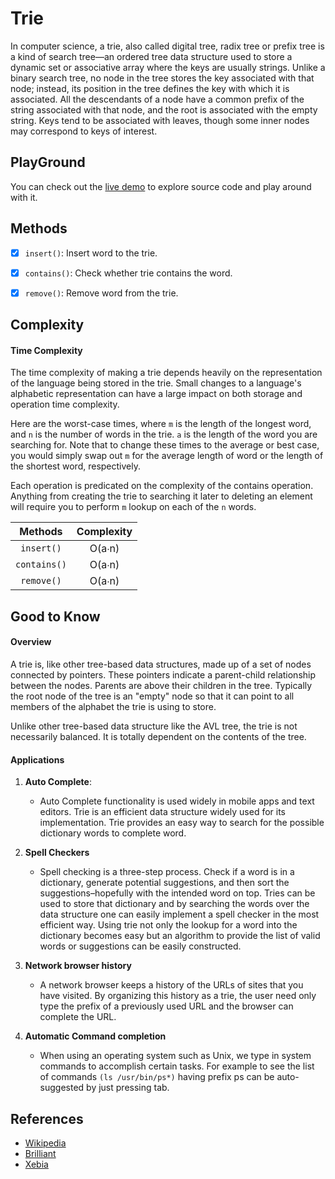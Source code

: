 # Trie
In computer science, a trie, also called digital tree, radix tree or prefix tree is a kind of search tree—an ordered
tree data structure used to store a dynamic set or associative array where the keys are usually strings. Unlike a binary
search tree, no node in the tree stores the key associated with that node; instead, its position in the tree defines the
key with which it is associated. All the descendants of a node have a common prefix of the string associated with that
node, and the root is associated with the empty string. Keys tend to be associated with leaves, though some inner nodes
may correspond to keys of interest.
 

## PlayGround
You can check out the [live demo](https://repl.it/@IlkinHuseynoff/Data-Structure-Trie) to explore source code and play around with it. 


## Methods

- [x] `insert()`: Insert word to the trie.
- [x] `contains()`: Check whether trie contains the word.
- [x] `remove()`: Remove word from the trie.
 

## Complexity


#### Time Complexity

The time complexity of making a trie depends heavily on the representation of the language being stored in the trie.
Small changes to a language's alphabetic representation can have a large impact on both storage and operation time
complexity.

Here are the worst-case times, where `m` is the length of the longest word, and `n`  is the number of words in the trie.
`a` is the length of the word you are searching for. Note that to change these times to the average or best case, you
would simply swap out `m` for the average length of word or the length of the shortest word, respectively.

Each operation is predicated on the complexity of the contains operation. Anything from creating the trie to searching
it later to deleting an element will require you to perform `m` lookup on each of the `n` words.




| Methods      | Complexity |  
| :----------: | :--------: |  
| `insert()`   | O(a∙n)     |  
| `contains()` | O(a∙n)     |  
| `remove()`   | O(a∙n)     |  

## Good to Know

#### Overview
A trie is, like other tree-based data structures, made up of a set of nodes connected by pointers. These pointers indicate a parent-child relationship between the nodes. Parents are above their children in the tree. Typically the root node of the tree is an "empty" node so that it can point to all members of the alphabet the trie is using to store.

Unlike other tree-based data structure like the AVL tree, the trie is not necessarily balanced. It is totally dependent on the contents of the tree.

#### Applications

1. **Auto Complete**:
    - Auto Complete functionality is used widely in mobile apps and text editors. Trie is an efficient data structure
    widely used for its implementation. Trie provides an easy way to search for the possible dictionary words to complete word. 

2. **Spell Checkers**
    - Spell checking is a three-step process. Check if a word is in a dictionary, generate potential suggestions, and then sort the suggestions–hopefully with the intended word on top.
      Tries can be used to store that dictionary and by searching the words over the data structure one can easily implement a spell checker in the most efficient way. Using trie not only the lookup for a word into the dictionary becomes easy but an algorithm to provide the list of valid words or suggestions can be easily constructed.

3. **Network browser history**
    - A network browser keeps a history of the URLs of sites that you have visited. By organizing this history as a trie, the user need only type the prefix of a previously used URL and the browser can complete the URL.

4. **Automatic Command completion**
    - When using an operating system such as Unix, we type in system commands to accomplish certain tasks. For example
    to see the list of commands `(ls /usr/bin/ps*)` having prefix ps can be auto-suggested by just pressing tab.
   
      

## References
- [Wikipedia](https://en.wikipedia.org/wiki/Trie)
- [Brilliant](https://brilliant.org/wiki/tries/)
- [Xebia](http://blog.xebia.in/index.php/2015/09/28/applications-of-trie-data-structure/)